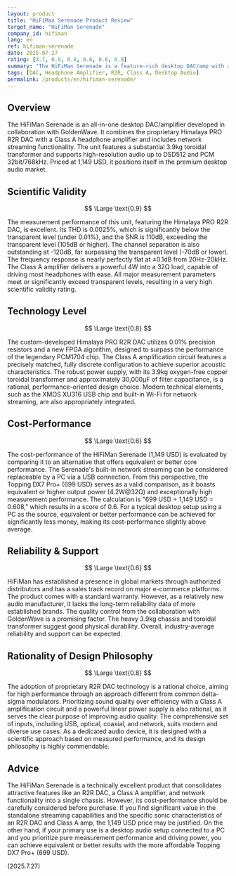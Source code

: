 ```yaml
---
layout: product
title: "HiFiMan Serenade Product Review"
target_name: "HiFiMan Serenade"
company_id: hifiman
lang: en
ref: hifiman-serenade
date: 2025-07-27
rating: [3.7, 0.9, 0.8, 0.6, 0.6, 0.8]
summary: "The HiFiMan Serenade is a feature-rich desktop DAC/amp with a Himalaya PRO R2R DAC and Class A amplifier, but its cost-performance is challenged by the availability of less expensive alternative setups."
tags: [DAC, Headphone Amplifier, R2R, Class A, Desktop Audio]
permalink: /products/en/hifiman-serenade/
---
```


## Overview

The HiFiMan Serenade is an all-in-one desktop DAC/amplifier developed in collaboration with GoldenWave. It combines the proprietary Himalaya PRO R2R DAC with a Class A headphone amplifier and includes network streaming functionality. The unit features a substantial 3.9kg toroidal transformer and supports high-resolution audio up to DSD512 and PCM 32bit/768kHz. Priced at 1,149 USD, it positions itself in the premium desktop audio market.

## Scientific Validity

$$ \Large \text{0.9} $$

The measurement performance of this unit, featuring the Himalaya PRO R2R DAC, is excellent. Its THD is 0.0025%, which is significantly below the transparent level (under 0.01%), and the SNR is 110dB, exceeding the transparent level (105dB or higher). The channel separation is also outstanding at -120dB, far surpassing the transparent level (-70dB or lower). The frequency response is nearly perfectly flat at ±0.1dB from 20Hz-20kHz. The Class A amplifier delivers a powerful 4W into a 32Ω load, capable of driving most headphones with ease. All major measurement parameters meet or significantly exceed transparent levels, resulting in a very high scientific validity rating.

## Technology Level

$$ \Large \text{0.8} $$

The custom-developed Himalaya PRO R2R DAC utilizes 0.01% precision resistors and a new FPGA algorithm, designed to surpass the performance of the legendary PCM1704 chip. The Class A amplification circuit features a precisely matched, fully discrete configuration to achieve superior acoustic characteristics. The robust power supply, with its 3.9kg oxygen-free copper toroidal transformer and approximately 30,000μF of filter capacitance, is a rational, performance-oriented design choice. Modern technical elements, such as the XMOS XU316 USB chip and built-in Wi-Fi for network streaming, are also appropriately integrated.

## Cost-Performance

$$ \Large \text{0.6} $$

The cost-performance of the HiFiMan Serenade (1,149 USD) is evaluated by comparing it to an alternative that offers equivalent or better core performance. The Serenade's built-in network streaming can be considered replaceable by a PC via a USB connection. From this perspective, the Topping DX7 Pro+ (699 USD) serves as a valid comparison, as it boasts equivalent or higher output power (4.2W@32Ω) and exceptionally high measurement performance. The calculation is "699 USD ÷ 1,149 USD = 0.608," which results in a score of 0.6. For a typical desktop setup using a PC as the source, equivalent or better performance can be achieved for significantly less money, making its cost-performance slightly above average.

## Reliability & Support

$$ \Large \text{0.6} $$

HiFiMan has established a presence in global markets through authorized distributors and has a sales track record on major e-commerce platforms. The product comes with a standard warranty. However, as a relatively new audio manufacturer, it lacks the long-term reliability data of more established brands. The quality control from the collaboration with GoldenWave is a promising factor. The heavy 3.9kg chassis and toroidal transformer suggest good physical durability. Overall, industry-average reliability and support can be expected.

## Rationality of Design Philosophy

$$ \Large \text{0.8} $$

The adoption of proprietary R2R DAC technology is a rational choice, aiming for high performance through an approach different from common delta-sigma modulators. Prioritizing sound quality over efficiency with a Class A amplification circuit and a powerful linear power supply is also rational, as it serves the clear purpose of improving audio quality. The comprehensive set of inputs, including USB, optical, coaxial, and network, suits modern and diverse use cases. As a dedicated audio device, it is designed with a scientific approach based on measured performance, and its design philosophy is highly commendable.

## Advice

The HiFiMan Serenade is a technically excellent product that consolidates attractive features like an R2R DAC, a Class A amplifier, and network functionality into a single chassis. However, its cost-performance should be carefully considered before purchase. If you find significant value in the standalone streaming capabilities and the specific sonic characteristics of an R2R DAC and Class A amp, the 1,149 USD price may be justified. On the other hand, if your primary use is a desktop audio setup connected to a PC and you prioritize pure measurement performance and driving power, you can achieve equivalent or better results with the more affordable Topping DX7 Pro+ (699 USD).

(2025.7.27)
